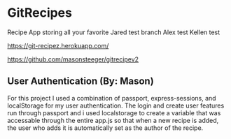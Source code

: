 # GitRecipes
Recipe App storing all your favorite Jared test branch Alex test Kellen test

https://git-recipez.herokuapp.com/

https://github.com/masonsteeger/gitrecipev2

## User Authentication (By: Mason) 

For this project I used a combination of passport, express-sessions, and localStorage for my user authentication. The login and create user features run through passport and i used localstorage to create a variable that was accessable through the entire app.js so that when a new recipe is added, the user who adds it is automatically set as the author of the recipe.
